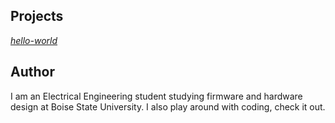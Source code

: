## Projects
[_hello-world_](https://github.com/justindbarrett/hello-world)

## Author
I am an Electrical Engineering student studying firmware and hardware design at Boise State University. I also play around with coding, check it out.

